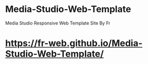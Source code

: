 # Media-Studio-Web-Template
Media Studio Responsive Web Template Site By Fr

# https://fr-web.github.io/Media-Studio-Web-Template/
